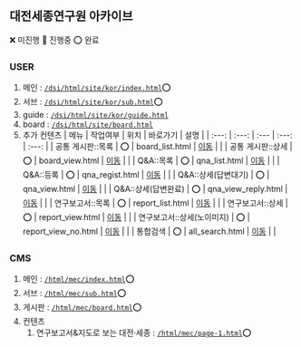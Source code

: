 ## 대전세종연구원 아카이브

❌ 미진행 🔺 진행중 ⭕ 완료

### USER
1. 메인 : [`/dsi/html/site/kor/index.html`](/dsi/html/site/kor/index.html)⭕
2. 서브 : [`/dsi/html/site/kor/sub.html`](/dsi/html/site/kor/sub.html)⭕
3. guide : [`/dsi/html/site/kor/guide.html`](/dsi/html/site/kor/guide.html)
4. board : [`/dsi/html/site/board.html`](/dsi/html/site/board.html)
5. 추가 컨텐츠
|  메뉴  | 작업여부 |             위치               |                   바로가기                |    설명    |
| :---: | :---:  |            :---               |                   :---:                 |   :---:  |
|  공통 게시판::목록   |   ⭕   |   board_list.html  |   [이동](/dsi/html/site/kor/board_list.html)  |   |
|  공통 게시판::상세   |   ⭕   |   board_view.html  |   [이동](/dsi/html/site/kor/board_view.html)  |   |
|  Q&A::목록   |   ⭕   |   qna_list.html  |   [이동](/dsi/html/site/kor/qna_list.html)  |   |
|  Q&A::등록   |   ⭕   |   qna_regist.html  |   [이동](/dsi/html/site/kor/qna_regist.html)  |   |
|  Q&A::상세(답변대기)   |   ⭕   |   qna_view.html  |   [이동](/dsi/html/site/kor/qna_view.html)  |   |
|  Q&A::상세(답변완료)   |   ⭕   |   qna_view_reply.html  |   [이동](/dsi/html/site/kor/qna_view_reply.html)  |   |
|  연구보고서::목록   |   ⭕   |   report_list.html  |   [이동](/dsi/html/site/kor/report_list.html)  |   |
|  연구보고서::상세   |   ⭕   |   report_view.html  |   [이동](/dsi/html/site/kor/report_view.html)  |   |
|  연구보고서::상세(노이미지)   |   ⭕   |   report_view_no.html  |   [이동](/dsi/html/site/kor/report_view_no.html)  |   |
|  통합검색   |   ⭕   |   all_search.html  |   [이동](/dsi/html/site/kor/all_search.html)  |   |





### CMS
1. 메인 : [`/html/mec/index.html`](./html/mec/index.html)⭕
2. 서브 : [`/html/mec/sub.html`](./html/mec/sub.html)⭕
3. 게시판 : [`/html/mec/board.html`](./html/mec/board.html)⭕
4. 컨텐츠
    1. 연구보고서&지도로 보는 대전·세종
 : [`/html/mec/page-1.html`](./html/mec/page-1.html)⭕
